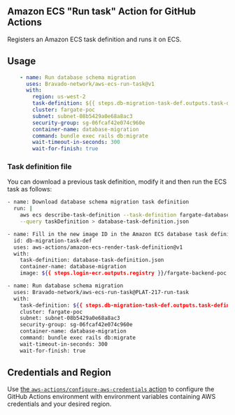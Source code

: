 ## Amazon ECS "Run task" Action for GitHub Actions

Registers an Amazon ECS task definition and runs it on ECS.

## Usage

```yaml
    - name: Run database schema migration
      uses: Bravado-network/aws-ecs-run-task@v1
      with:
        region: us-west-2
        task-definition: ${{ steps.db-migration-task-def.outputs.task-definition }}
        cluster: fargate-poc
        subnet: subnet-08b5429a0e68a8ac3
        security-group: sg-06fcaf42e074c960e
        container-name: database-migration
        command: bundle exec rails db:migrate
        wait-timeout-in-seconds: 300
        wait-for-finish: true
```

### Task definition file

You can download a previous task definition, modify it and then run the ECS task as follows:

```sh
- name: Download database schema migration task definition
  run: |
    aws ecs describe-task-definition --task-definition fargate-database-poc \
    --query taskDefinition > database-task-definition.json

- name: Fill in the new image ID in the Amazon ECS database task definition
  id: db-migration-task-def
  uses: aws-actions/amazon-ecs-render-task-definition@v1
  with:
    task-definition: database-task-definition.json
    container-name: database-migration
    image: ${{ steps.login-ecr.outputs.registry }}/fargate-backend-poc:${{ github.sha }}

- name: Run database schema migration
  uses: Bravado-network/aws-ecs-run-task@PLAT-217-run-task
  with:
    task-definition: ${{ steps.db-migration-task-def.outputs.task-definition }}
    cluster: fargate-poc
    subnet: subnet-08b5429a0e68a8ac3
    security-group: sg-06fcaf42e074c960e
    container-name: database-migration
    command: bundle exec rails db:migrate
    wait-timeout-in-seconds: 300
    wait-for-finish: true
```
## Credentials and Region

Use [the `aws-actions/configure-aws-credentials` action](https://github.com/aws-actions/configure-aws-credentials) to configure the GitHub Actions environment with environment variables containing AWS credentials and your desired region.

